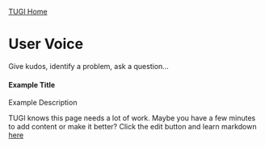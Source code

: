 ﻿[TUGI Home](https://tugi.io "TUGI Home Page")

# User Voice

Give kudos, identify a problem, ask a question...

#### Example Title
Example Description

TUGI knows this page needs a lot of work. Maybe you have a few minutes to add content or make it better? Click the edit button and learn markdown [here](https://github.com/adam-p/markdown-here/wiki/Markdown-Cheatsheet#tables)
